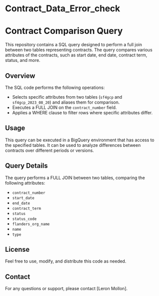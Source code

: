 # Contract_Data_Error_check

# Contract Comparison Query

This repository contains a SQL query designed to perform a full join between two tables representing contracts. The query compares various attributes of the contracts, such as start date, end date, contract term, status, and more.

## Overview

The SQL code performs the following operations:

- Selects specific attributes from two tables (`sf4gcp` and `sf4gcp_2023_08_20`) and aliases them for comparison.
- Executes a FULL JOIN on the `contract_number` field.
- Applies a WHERE clause to filter rows where specific attributes differ.

## Usage

This query can be executed in a BigQuery environment that has access to the specified tables. It can be used to analyze differences between contracts over different periods or versions.

## Query Details

The query performs a FULL JOIN between two tables, comparing the following attributes:

- `contract_number`
- `start_date`
- `end_date`
- `contract_term`
- `status`
- `status_code`
- `flanders_org_name`
- `name`
- `type`

## License

Feel free to use, modify, and distribute this code as needed.

## Contact

For any questions or support, please contact [Leron Mollon].
